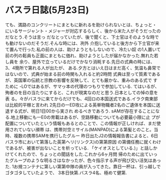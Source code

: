 # バスラ日誌(5月23日)

ても、満路のコンクリートにまともに新れるを助けられないとは、ちょっと・
にいるサージャント・メジャーが対応するらしく、後から米た人がそうだったのだなとう.そうは言っ
だなとっていたが、後で聞くと、下士官はそのような時でも動けないのだそうだ.そんな時には、冽外
介抱していると後方から下士官が来て置んで行った.私の前の人は、助けようともしないので、冷たい奴
の1人置いて前の列の鬆員も正面にまともに価れ、助けようとしたが届かなかった.無れた若し員を
余り、屋外で立っているだけでかなり消粍する.先日の式典の時には、3、4簡所で第れる人が出たが、
ある.夕方とはいえ日はまだ高く、気温も鼻常ではないので、式典が始まる前の時関も入れると約2時問
式典は至って質素であるが、英国軍の伝統と宗教の影響を反映して、とても厳かな、重みのある式で
すために
-LOではあるが、サマヮ本の代理のつもりで参加している.
てはいるが、殉者のを目の当たりにすると、これが現実なのだと思う.日本としての悼の意を表
る。々がバスラに来てからだけでも、4回ロの本国送式である.イラク南東部は比絞的平稼と言われ
2先日の一ED攻による英単物職者2名のご遺体を本国に送退する式が、明日1日00から実され
めるべきであろう.
sAMが存在することになる.地上移動にも一E0の育載はあるが、空路移動についても必要最小限に止
プが配置についていたという情報もあるとのことで、この情報が正しければ、まだ使用されていない瀕帯
は、携帯対空ミサイル(MANPAD)による第髪とのこと。当時、複数の携帯SAMを携行したグルー
昨日出たJ2の情報報告書によると、6日バスラ市において第落した英第ヘリ(リンクス)の第第原因
の第備任務に就くわけであるが、被害が出ないことを析っている.
「ケイオスとしている.)」と話しかけてくれたので、ちょっとの聞話をした.これから6ヶ月問
帰のために出ていったグループのような明るさはなかったが、色々指示する声が飛び交い活気はあった.
1お規コンテナに第しい第第中隊の員が入ってきた。靠日一杯は、引っ越しでゴタゴタしていたようで、
3本日快第.バスラ4名、極めて健第.
